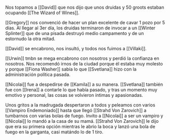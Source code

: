 Nos topamos a [[David]] que nos dijo que unos druidas y 50 groots estaban ocupando [[The Wizard of Wines]].

[[Gregory]] nos convenció de hacer un plan excelente de cavar 1 pozo por 5 días.
Al llegar al 3er día, los druidas terminaron de invocar a un [[Winter Splinter]] que de una pisada destruyó medio campamento y de un estornudo la otra mitad.

[[David]] se encabrono, nos insultó, y todos nos fuimos a [[Villaki]].

[[Urwin]] tmbn se mega encabrono con nosotros y perdió la confianza en nosotros.
Nos recomendó irnos de la ciudad porque él estaba muy molesto y porque [[Fiona Washer]] sabía lo que [[Svetlana]] hizo con la administración política pasada.

[[Nicolai]] fue a despedirse de [[Kamila]] a su manera.
[[Svetlana]] también fue con [[Irena]] a contarle lo que había pasado, y tras un momento muy emotivo y personal, las cosas se volvieron íntimas y apasionadas.

Unos gritos a la madrugada despertaron a todos y peleamos con varios [[Vampiro Endemoniado]] hasta que llegó [[Strahd Von Zarovich]] a tumbarnos con varias bolas de fuego.
Invito a [[Nicolai]] a ser un vampiro y [[Nicolai]] lo mandó a la casa de su mamá.
[[Strahd Von Zarovich]] le dijo que era su primera opción mientras le abrio la boca y lanzó una bola de fuego en la garganta, casi matándo lo de 1 tiro.


